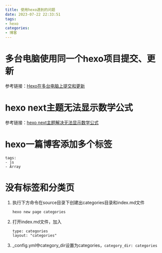 ```yaml
---
title: 使用hexo遇到的问题
date: 2023-07-22 22:33:51
tags: 
- hexo
categories:
- 博客
---
```



# 多台电脑使用同一个hexo项目提交、更新

参考链接：[Hexo在多台电脑上提交和更新](https://blog.csdn.net/K1052176873/article/details/122879462)



# hexo next主题无法显示数学公式

参考链接：[hexo next主题解决无法显示数学公式](https://blog.csdn.net/weixin_44489823/article/details/105028860)

# hexo一篇博客添加多个标签

```
tags:
- js
- Array
```

# 没有标签和分类页

1. 执行下方命令在source目录下创建出categories目录和index.md文件
    ```
    hexo new page categories
    ```

2. 打开index.md文件，加入

    ```
    type: categories
    layout: "categories"
    ```

3. _config.yml中category_dir设置为categories，`category_dir: categories`